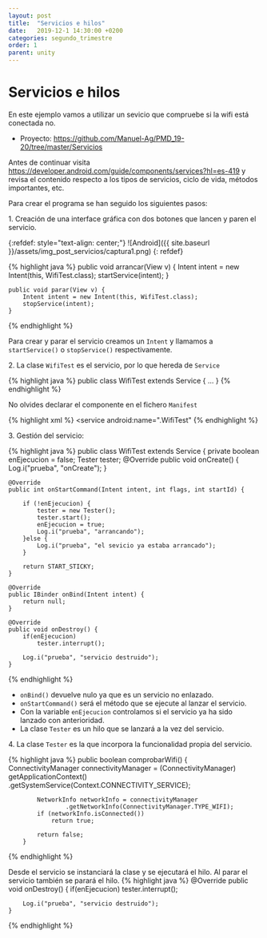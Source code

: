 ```yaml
---
layout: post
title:  "Servicios e hilos"
date:   2019-12-1 14:30:00 +0200
categories: segundo_trimestre
order: 1
parent: unity
---
```


# Servicios e hilos

En este ejemplo vamos a utilizar un sevicio que compruebe si la wifi está conectada no.

* Proyecto: <https://github.com/Manuel-Ag/PMD_19-20/tree/master/Servicios>

Antes de continuar visita <https://developer.android.com/guide/components/services?hl=es-419> y revisa el contenido respecto a los tipos de servicios, ciclo de vida, métodos importantes, etc.

Para crear el programa se han seguido los siguientes pasos:

1\. Creación de una interface gráfica con dos botones que lancen y paren el servicio.

{:refdef: style="text-align: center;"}
![Android]({{ site.baseurl }}/assets/img_post_servicios/captura1.png)
{: refdef}

{% highlight java %}
    public void arrancar(View v) {
        Intent intent = new Intent(this, WifiTest.class);
        startService(intent);
    }

    public void parar(View v) {
        Intent intent = new Intent(this, WifiTest.class);
        stopService(intent);
    }
{% endhighlight %}

Para crear y parar el servicio creamos un `Intent` y llamamos a `startService()` o `stopService()` respectivamente.

2\. La clase `WifiTest` es el servicio, por lo que hereda de `Service`

{% highlight java %}
public class WifiTest extends Service { ... }
{% endhighlight %}

No olvides declarar el componente en el fichero `Manifest`

{% highlight xml %}
<service android:name=".WifiTest"</service>
{% endhighlight %}

3\. Gestión del servicio:

{% highlight java %}
public class WifiTest extends Service {
    private boolean enEjecucion = false;
    Tester tester;
    @Override
    public void onCreate() {
        Log.i("prueba", "onCreate");
    }

    @Override
    public int onStartCommand(Intent intent, int flags, int startId) {

        if (!enEjecucion) {
            tester = new Tester();
            tester.start();
            enEjecucion = true;
            Log.i("prueba", "arrancando");
        }else {
            Log.i("prueba", "el sevicio ya estaba arrancado");
        }

        return START_STICKY;
    }

    @Override
    public IBinder onBind(Intent intent) {
        return null;
    }

    @Override
    public void onDestroy() {
        if(enEjecucion)
            tester.interrupt();

        Log.i("prueba", "servicio destruido");
    }

{% endhighlight %}


* `onBind()` devuelve nulo ya que es un servicio no enlazado.
* `onStartCommand()` será el método que se ejecute al lanzar el servicio.
* Con la variable `enEjecucion` controlamos si el servicio ya ha sido lanzado con anterioridad.
* La clase `Tester` es un hilo que se lanzará a la vez del servicio.

4\. La clase `Tester` es la que incorpora la funcionalidad propia del servicio.

{% highlight java %}
        public boolean comprobarWifi() {
            ConnectivityManager connectivityManager = (ConnectivityManager) getApplicationContext()
                    .getSystemService(Context.CONNECTIVITY_SERVICE);

            NetworkInfo networkInfo = connectivityManager
                    .getNetworkInfo(ConnectivityManager.TYPE_WIFI);
            if (networkInfo.isConnected())
                return true;

            return false;
        }
{% endhighlight %}

Desde el servicio se instanciará la clase y se ejecutará el hilo. Al parar el servicio también se parará el hilo.
{% highlight java %}
    @Override
    public void onDestroy() {
        if(enEjecucion)
            tester.interrupt();

        Log.i("prueba", "servicio destruido");
    }
{% endhighlight %}
